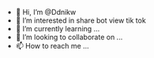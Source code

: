- 👋 Hi, I’m @Ddnikw
- 👀 I’m interested in share bot view tik tok
- 🌱 I’m currently learning ...
- 💞️ I’m looking to collaborate on ...
- 📫 How to reach me ...

<!---
Ddnikw/Ddnikw is a ✨ special ✨ repository because its `README.md` (this file) appears on your GitHub profile.
You can click the Preview link to take a look at your changes.
--->
